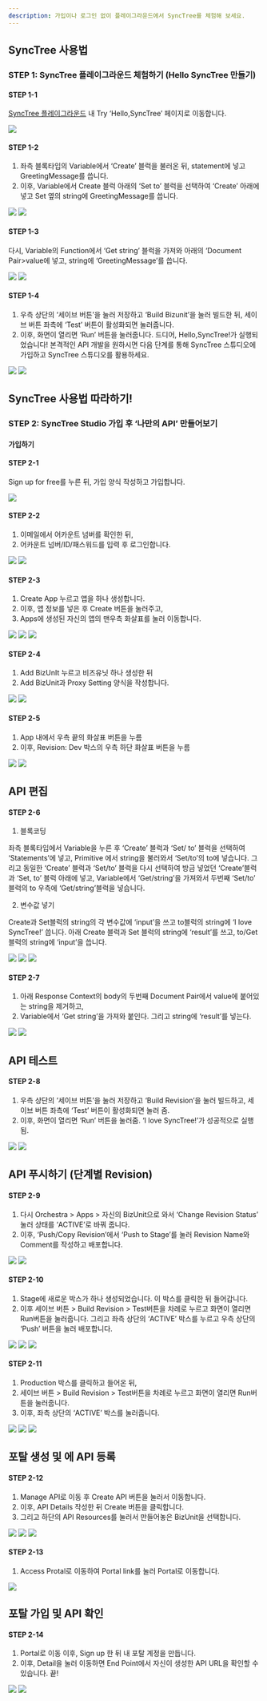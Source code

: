 ```yaml
---
description: 가입이나 로그인 없이 플레이그라운드에서 SyncTree를 체험해 보세요.
---
```


## SyncTree 사용법

### STEP 1: SyncTree 플레이그라운드 체험하기 (Hello SyncTree 만들기)

#### STEP 1-1

[SyncTree 플레이그라운드](https://playground.synctreestudio.com/#/) 내 Try ‘Hello,SyncTree’ 페이지로 이동합니다.

![](../img/howtouse/step1-1.png)

#### STEP 1-2

1. 좌측 블록타입의 Variable에서 ‘Create’ 블럭을 불러온 뒤, statement에 넣고 GreetingMessage를 씁니다.
2. 이후, Variable에서 Create 블럭 아래의 ‘Set to’ 블럭을 선택하여 ‘Create’ 아래에 넣고 Set 옆의 string에
   GreetingMessage를 씁니다.

![](../img/howtouse/step1-2-1.png)
![](../img/howtouse/step1-2-2.png)

#### STEP 1-3

다시, Variable의 Function에서 ‘Get string’ 블럭을 가져와 아래의 ‘Document Pair>value에 넣고,
string에 ‘GreetingMessage’를 씁니다.

![](../img/howtouse/step1-3-1.png)
![](../img/howtouse/step1-3-2.png)

#### STEP 1-4

1. 우측 상단의 ‘세이브 버튼’을 눌러 저장하고 ‘Build Bizunit’을 눌러 빌드한 뒤, 세이브 버튼 좌측에 ‘Test’ 버튼이
   활성화되면 눌러줍니다.
2. 이후, 화면이 열리면 ‘Run’ 버튼을 눌러줍니다. 드디어, Hello,SyncTree!가 실행되었습니다!
   본격적인 API 개발을 원하시면 다음 단계를 통해 SyncTree 스튜디오에 가입하고 SyncTree 스튜디오를 활용하세요.

![](../img/howtouse/step1-4-1.png)
![](../img/howtouse/step1-4-2.png)

## SyncTree 사용법 따라하기!

### STEP 2: SyncTree Studio 가입 후 ‘나만의 API’ 만들어보기

#### 가입하기

#### STEP 2-1

Sign up for free를 누른 뒤, 가입 양식 작성하고 가입합니다.

![](../img/howtouse/step2-1.png)

#### STEP 2-2

1. 이메일에서 어카운트 넘버를 확인한 뒤,
2. 어카운트 넘버/ID/패스워드를 입력 후 로그인합니다.

![](../img/howtouse/step2-2-1.png)
![](../img/howtouse/step2-2-2.png)

#### STEP 2-3

1. Create App 누르고 앱을 하나 생성합니다.
2. 이후, 앱 정보를 넣은 후 Create 버튼을 눌러주고,
3. Apps에 생성된 자신의 앱의 맨우측 화살표를 눌러 이동합니다.

![](../img/howtouse/step2-3-1.png)
![](../img/howtouse/step2-3-2.png)
![](../img/howtouse/step2-3-3.png)

#### STEP 2-4

1. Add BizUnIt 누르고 비즈유닛 하나 생성한 뒤
2. Add BizUnit과 Proxy Setting 양식을 작성합니다.

![](../img/howtouse/step2-4-1.png)
![](../img/howtouse/step2-4-2.png)

#### STEP 2-5

1. App 내에서 우측 끝의 화살표 버튼을 누름
2. 이후, Revision: Dev 박스의 우측 하단 화살표 버튼을 누름

![](../img/howtouse/step2-5-1.png)
![](../img/howtouse/step2-5-2.png)

## API 편집

#### STEP 2-6

1. 블록코딩

좌측 블록타입에서 Variable을 누른 후 ‘Create’ 블럭과 ‘Set/ to’ 블럭을 선택하여 ‘Statements’에 넣고,
Primitive 에서 string을 불러와서 ‘Set/to’의 to에 넣습니다.
그리고 동일한 ‘Create’ 블럭과 ‘Set/to’ 블럭을 다시 선택하여 방금 넣었던 ‘Create’블럭과 ‘Set, to’ 블럭 아래에 넣고,
Variable에서 ‘Get/string’을 가져와서 두번째 ‘Set/to’ 블럭의 to 우측에 ‘Get/string’블럭을 넣습니다.

2. 변수값 넣기

Create과 Set블럭의 string의 각 변수값에 ‘input’을 쓰고 to블럭의 string에 ‘I love SyncTree!’ 씁니다.
아래 Create 블럭과 Set 블럭의 string에 ‘result’를 쓰고, to/Get 블럭의 string에 ‘input’을 씁니다.

![](../img/howtouse/step2-6-1.png)
![](../img/howtouse/step2-6-2.png)
![](../img/howtouse/step2-6-3.png)

#### STEP 2-7

1. 아래 Response Context의 body의 두번째 Document Pair에서 value에 붙어있는 string을 제거하고,
2. Variable에서 ‘Get string’을 가져와 붙인다. 그리고 string에 ‘result’를 넣는다.

![](../img/howtouse/step2-7-1.png)
![](../img/howtouse/step2-7-2.png)

## API 테스트

#### STEP 2-8

1. 우측 상단의 ‘세이브 버튼’을 눌러 저장하고 ‘Build Revision’을 눌러 빌드하고, 세이브 버튼 좌측에 ‘Test’ 버튼이 활성화되면 눌러 줌.
2. 이후, 화면이 열리면 ‘Run’ 버튼을 눌러줌. ‘I love SyncTree!’가 성공적으로 실행됨.

![](../img/howtouse/step2-8-1.png)
![](../img/howtouse/step2-8-2.png)

## API 푸시하기 (단계별 Revision)

#### STEP 2-9

1. 다시 Orchestra > Apps > 자신의 BizUnit으로 와서 ‘Change Revision Status’ 눌러 상태를 ‘ACTIVE’로 바꿔 줍니다.
2. 이후, ‘Push/Copy Revision’에서 ‘Push to Stage’를 눌러 Revision Name와 Comment를 작성하고 배포합니다.

![](../img/howtouse/step2-10-1.png)
![](../img/howtouse/step2-10-2.png)

#### STEP 2-10

1. Stage에 새로운 박스가 하나 생성되었습니다. 이 박스를 클릭한 뒤 들어갑니다.
2. 이후 세이브 버튼 > Build Revision > Test버튼을 차례로 누르고 화면이 열리면 Run버튼을 눌러줍니다. 그리고 좌측 상단의 ‘ACTIVE’ 박스를 누르고 우측 상단의 ‘Push’ 버튼을 눌러 배포합니다.

![](../img/howtouse/step2-11-1.png)
![](../img/howtouse/step2-11-2.png)
![](../img/howtouse/step2-11-3.png)

#### STEP 2-11

1. Production 박스를 클릭하고 들어온 뒤,
2. 세이브 버튼 > Build Revision > Test버튼을 차례로 누르고 화면이 열리면 Run버튼을 눌러줍니다.
3. 이후, 좌측 상단의 ‘ACTIVE’ 박스를 눌러줍니다.

![](../img/howtouse/step2-12-1.png)
![](../img/howtouse/step2-12-2.png)
![](../img/howtouse/step2-12-3.png)

## 포탈 생성 및 에 API 등록

#### STEP 2-12

1. Manage API로 이동 후 Create API 버튼을 눌러서 이동합니다.
2. 이후, API Details 작성한 뒤 Create 버튼을 클릭합니다.
3. 그리고 하단의 API Resources를 눌러서 만들어놓은 BizUnit을 선택합니다.

![](../img/howtouse/step2-13-1.png)
![](../img/howtouse/step2-13-2.png)
![](../img/howtouse/step2-13-3.png)

#### STEP 2-13

1. Access Protal로 이동하여 Portal link를 눌러 Portal로 이동합니다.

![](../img/howtouse/step2-14-1.png)

## 포탈 가입 및 API 확인

#### STEP 2-14

1. Portal로 이동 이후, Sign up 한 뒤 내 포탈 계정을 만듭니다.
2. 이후, Detail을 눌러 이동하면 End Point에서 자신이 생성한 API URL을 확인할 수 있습니다. 끝!

![](../img/howtouse/step2-9-1.png)
![](../img/howtouse/step2-14-2.png)
